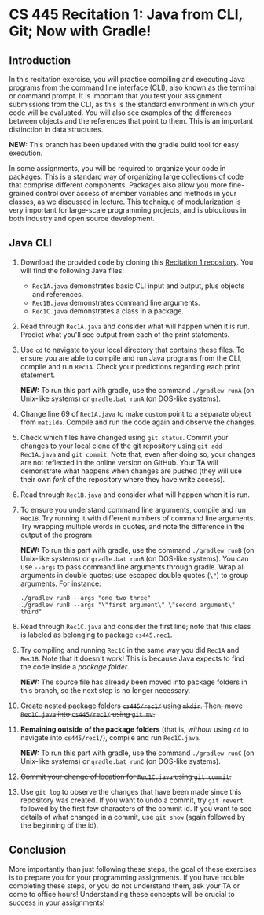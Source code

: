 # CS 445 Recitation 1: Java from CLI, Git; Now with Gradle!

## Introduction

In this recitation exercise, you will practice compiling and executing Java
programs from the command line interface (CLI), also known as the terminal or
command prompt. It is important that you test your assignment submissions from
the CLI, as this is the standard environment in which your code will be
evaluated. You will also see examples of the differences between objects and the
references that point to them. This is an important distinction in data
structures.

**NEW:** This branch has been updated with the gradle build tool for easy
execution.

In some assignments, you will be required to organize your code in packages.
This is a standard way of organizing large collections of code that comprise
different components. Packages also allow you more fine-grained control over
access of member variables and methods in your classes, as we discussed in
lecture. This technique of modularization is very important for large-scale
programming projects, and is ubiquitous in both industry and open source
development.

## Java CLI

1) Download the provided code by cloning this [Recitation 1
repository](https://github.com/2217-cs445/cs445-rec1). You will find the
following Java files:

    - `Rec1A.java` demonstrates basic CLI input and output, plus objects and
      references.
    - `Rec1B.java` demonstrates command line arguments.
    - `Rec1C.java` demonstrates a class in a package.

2) Read through `Rec1A.java` and consider what will happen when it is run.
Predict what you'll see output from each of the print statements.

3) Use `cd` to navigate to your local directory that contains these files. To
ensure you are able to compile and run Java programs from the CLI, compile and
run `Rec1A`. Check your predictions regarding each print statement.

   **NEW:** To run this part with gradle, use the command `./gradlew runA` (on
   Unix-like systems) or `gradle.bat runA` (on DOS-like systems).

4) Change line 69 of `Rec1A.java` to make `custom` point to a separate object
from `matilda`. Compile and run the code again and observe the changes.

5) Check which files have changed using `git status`. Commit your changes to
your local clone of the git repository using `git add Rec1A.java` and `git
commit`. Note that, even after doing so, your changes are not reflected in the
online version on GitHub. Your TA will demonstrate what happens when changes are
pushed (they will use their own *fork* of the repository where they have write
access).

6) Read through `Rec1B.java` and consider what will happen when it is run.

7) To ensure you understand command line arguments, compile and run `Rec1B`. Try
running it with different numbers of command line arguments. Try wrapping
multiple words in quotes, and note the difference in the output of the program.

   **NEW:** To run this part with gradle, use the command `./gradlew runB` (on
   Unix-like systems) or `gradle.bat runB` (on DOS-like systems). You can use
   `--args` to pass command line arguments through gradle. Wrap all arguments in
   double quotes; use escaped double quotes (`\"`) to group arguments. For
   instance:

       ./gradlew runB --args "one two three"
       ./gradlew runB --args "\"first argument\" \"second argument\" third"

8) Read through `Rec1C.java` and consider the first line; note that this class
is labeled as belonging to package `cs445.rec1`.

9) Try compiling and running `Rec1C` in the same way you did `Rec1A` and
`Rec1B`. Note that it doesn't work! This is because Java expects to find the
code inside a *package folder*.

   **NEW:** The source file has already been moved into package folders in this
   branch, so the next step is no longer necessary.

10) ~~Create nested package folders `cs445/rec1/` using `mkdir`. Then, move
`Rec1C.java` into `cs445/rec1/` using `git mv`.~~

11) **Remaining outside of the package folders** (that is, *without* using `cd`
to navigate into `cs445/rec1/`), compile and run `Rec1C.java`.

    **NEW:** To run this part with gradle, use the command `./gradlew runC` (on
    Unix-like systems) or `gradle.bat runC` (on DOS-like systems).

12) ~~Commit your change of location for `Rec1C.java` using `git commit`.~~

13) Use `git log` to observe the changes that have been made since this
repository was created. If you want to undo a commit, try `git revert` followed
by the first few characters of the commit id. If you want to see details of what
changed in a commit, use `git show` (again followed by the beginning of the id).

## Conclusion

More importantly than just following these steps, the goal of these exercises is
to prepare you for your programming assignments. If you have trouble completing
these steps, or you do not understand them, ask your TA or come to office hours!
Understanding these concepts will be crucial to success in your assignments!

